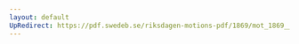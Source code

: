```yaml
---
layout: default
UpRedirect: https://pdf.swedeb.se/riksdagen-motions-pdf/1869/mot_1869__ak__00272/mot_1869__ak__00272_002.pdf
---
```

